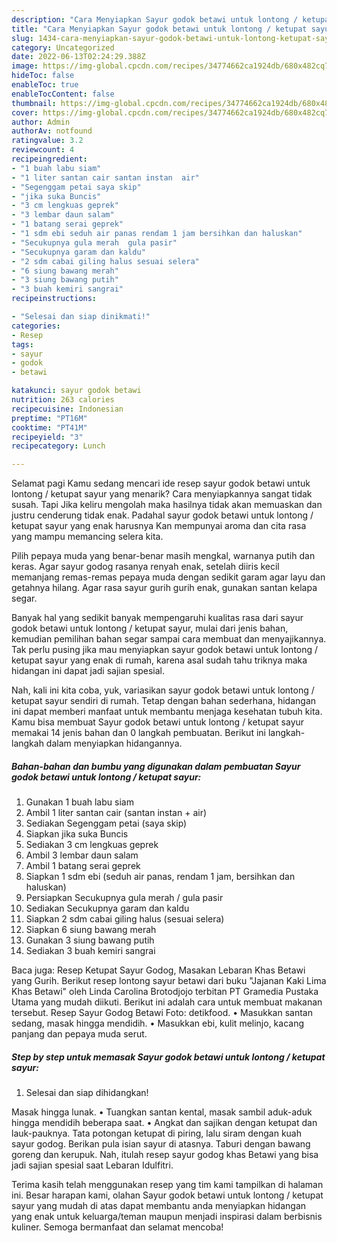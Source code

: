 ```yaml
---
description: "Cara Menyiapkan Sayur godok betawi untuk lontong / ketupat sayur yang Lezat Sekali, Buat Buka Puasa}"
title: "Cara Menyiapkan Sayur godok betawi untuk lontong / ketupat sayur yang Lezat Sekali, Buat Buka Puasa}"
slug: 1434-cara-menyiapkan-sayur-godok-betawi-untuk-lontong-ketupat-sayur-yang-lezat-sekali-buat-buka-puasa
category: Uncategorized
date: 2022-06-13T02:24:29.388Z
image: https://img-global.cpcdn.com/recipes/34774662ca1924db/680x482cq70/sayur-godok-betawi-untuk-lontong-ketupat-sayur-foto-resep-utama.jpg
hideToc: false
enableToc: true
enableTocContent: false
thumbnail: https://img-global.cpcdn.com/recipes/34774662ca1924db/680x482cq70/sayur-godok-betawi-untuk-lontong-ketupat-sayur-foto-resep-utama.jpg
cover: https://img-global.cpcdn.com/recipes/34774662ca1924db/680x482cq70/sayur-godok-betawi-untuk-lontong-ketupat-sayur-foto-resep-utama.jpg
author: Admin
authorAv: notfound
ratingvalue: 3.2
reviewcount: 4
recipeingredient:
- "1 buah labu siam"
- "1 liter santan cair santan instan  air"
- "Segenggam petai saya skip"
- "jika suka Buncis"
- "3 cm lengkuas geprek"
- "3 lembar daun salam"
- "1 batang serai geprek"
- "1 sdm ebi seduh air panas rendam 1 jam bersihkan dan haluskan"
- "Secukupnya gula merah  gula pasir"
- "Secukupnya garam dan kaldu"
- "2 sdm cabai giling halus sesuai selera"
- "6 siung bawang merah"
- "3 siung bawang putih"
- "3 buah kemiri sangrai"
recipeinstructions:

- "Selesai dan siap dinikmati!"
categories:
- Resep
tags:
- sayur
- godok
- betawi

katakunci: sayur godok betawi 
nutrition: 263 calories
recipecuisine: Indonesian
preptime: "PT16M"
cooktime: "PT41M"
recipeyield: "3"
recipecategory: Lunch

---
```



Selamat pagi Kamu sedang mencari ide resep sayur godok betawi untuk lontong / ketupat sayur yang menarik? Cara menyiapkannya sangat tidak susah. Tapi Jika keliru mengolah maka hasilnya tidak akan memuaskan dan justru cenderung tidak enak. Padahal sayur godok betawi untuk lontong / ketupat sayur yang enak harusnya Kan mempunyai aroma dan cita rasa yang mampu memancing selera kita.


Pilih pepaya muda yang benar-benar masih mengkal, warnanya putih dan keras. Agar sayur godog rasanya renyah enak, setelah diiris kecil memanjang remas-remas pepaya muda dengan sedikit garam agar layu dan getahnya hilang. Agar rasa sayur gurih gurih enak, gunakan santan kelapa segar.

Banyak hal yang sedikit banyak mempengaruhi kualitas rasa dari sayur godok betawi untuk lontong / ketupat sayur, mulai dari jenis bahan, kemudian pemilihan bahan segar sampai cara membuat dan menyajikannya. Tak perlu pusing jika mau menyiapkan sayur godok betawi untuk lontong / ketupat sayur yang enak di rumah, karena asal sudah tahu triknya maka hidangan ini dapat jadi sajian spesial.


Nah, kali ini kita coba, yuk, variasikan sayur godok betawi untuk lontong / ketupat sayur sendiri di rumah. Tetap dengan bahan sederhana, hidangan ini dapat memberi manfaat untuk membantu menjaga kesehatan tubuh kita. Kamu bisa membuat Sayur godok betawi untuk lontong / ketupat sayur memakai 14 jenis bahan dan 0 langkah pembuatan. Berikut ini langkah-langkah dalam menyiapkan hidangannya.

<!--inarticleads1-->

##### Bahan-bahan dan bumbu yang digunakan dalam pembuatan Sayur godok betawi untuk lontong / ketupat sayur:

1. Gunakan 1 buah labu siam
1. Ambil 1 liter santan cair (santan instan + air)
1. Sediakan Segenggam petai (saya skip)
1. Siapkan jika suka Buncis
1. Sediakan 3 cm lengkuas geprek
1. Ambil 3 lembar daun salam
1. Ambil 1 batang serai geprek
1. Siapkan 1 sdm ebi (seduh air panas, rendam 1 jam, bersihkan dan haluskan)
1. Persiapkan Secukupnya gula merah / gula pasir
1. Sediakan Secukupnya garam dan kaldu
1. Siapkan 2 sdm cabai giling halus (sesuai selera)
1. Siapkan 6 siung bawang merah
1. Gunakan 3 siung bawang putih
1. Sediakan 3 buah kemiri sangrai


Baca juga: Resep Ketupat Sayur Godog, Masakan Lebaran Khas Betawi yang Gurih. Berikut resep lontong sayur betawi dari buku &#34;Jajanan Kaki Lima Khas Betawi&#34; oleh Linda Carolina Brotodjojo terbitan PT Gramedia Pustaka Utama yang mudah diikuti. Berikut ini adalah cara untuk membuat makanan tersebut. Resep Sayur Godog Betawi Foto: detikfood. • Masukkan santan sedang, masak hingga mendidih. • Masukkan ebi, kulit melinjo, kacang panjang dan pepaya muda serut. 

<!--inarticleads2-->

##### Step by step untuk memasak Sayur godok betawi untuk lontong / ketupat sayur:


1. Selesai dan siap dihidangkan!

Masak hingga lunak. • Tuangkan santan kental, masak sambil aduk-aduk hingga mendidih beberapa saat. • Angkat dan sajikan dengan ketupat dan lauk-pauknya. Tata potongan ketupat di piring, lalu siram dengan kuah sayur godog. Berikan pula isian sayur di atasnya. Taburi dengan bawang goreng dan kerupuk. Nah, itulah resep sayur godog khas Betawi yang bisa jadi sajian spesial saat Lebaran Idulfitri. 

Terima kasih telah menggunakan resep yang tim kami tampilkan di halaman ini. Besar harapan kami, olahan Sayur godok betawi untuk lontong / ketupat sayur yang mudah di atas dapat membantu anda menyiapkan hidangan yang enak untuk keluarga/teman maupun menjadi inspirasi dalam berbisnis kuliner. Semoga bermanfaat dan selamat mencoba!
